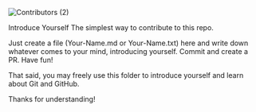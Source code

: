 ![Contributors (2)](https://user-images.githubusercontent.com/63253596/104214877-a7ae9580-53fd-11eb-8d34-29ed301ecd58.png)

Introduce Yourself
The simplest way to contribute to this repo.

Just create a file (Your-Name.md or Your-Name.txt) here and write down whatever comes to your mind, introducing yourself. Commit and create a PR. Have fun!

That said, you may freely use this folder to introduce yourself and learn about Git and GitHub.

Thanks for understanding!
